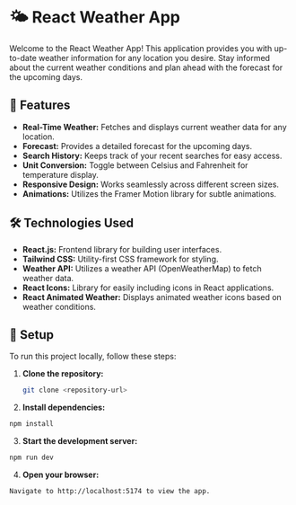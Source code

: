 # 🌤️ React Weather App

Welcome to the React Weather App! This application provides you with up-to-date weather information for any location you desire. Stay informed about the current weather conditions and plan ahead with the forecast for the upcoming days.

## 🚀 Features

- **Real-Time Weather:** Fetches and displays current weather data for any location.
- **Forecast:** Provides a detailed forecast for the upcoming days.
- **Search History:** Keeps track of your recent searches for easy access.
- **Unit Conversion:** Toggle between Celsius and Fahrenheit for temperature display.
- **Responsive Design:** Works seamlessly across different screen sizes.
- **Animations:** Utilizes the Framer Motion library for subtle animations.

## 🛠️ Technologies Used

- **React.js:** Frontend library for building user interfaces.
- **Tailwind CSS:** Utility-first CSS framework for styling.
- **Weather API:** Utilizes a weather API (OpenWeatherMap) to fetch weather data.
- **React Icons:** Library for easily including icons in React applications.
- **React Animated Weather:** Displays animated weather icons based on weather conditions.

## 📝 Setup

To run this project locally, follow these steps:

1. **Clone the repository:**

   ```bash
   git clone <repository-url>
   ```

2. **Install dependencies:**

```bash
npm install
```

3.  **Start the development server:**

```bash
npm run dev
```

4.  **Open your browser:**

```bash
Navigate to http://localhost:5174 to view the app.
```
